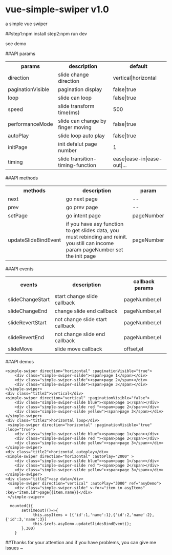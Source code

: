 # vue-simple-swiper v1.0
a simple vue swiper


##step1:npm install  step2:npm run dev 

see demo


##API params

<table>
	<tr>
		<th>params</th><th>description</th><th>default</th>
	</tr>
	<tr>
		<td>direction</td><td>slide change direction </td><td>vertical|horizontal</td>
	</tr>
	<tr>
		<td>paginationVisible</td><td>pagination display</td><td>false|true</td>
	</tr> 
	<tr>
		<td>loop</td><td>slide can loop</td><td>false|true</td>
	</tr>
	<tr>
		<td>speed</td><td>slide transform time(ms)</td><td>500</td>
	</tr>
	<tr>
		<td>performanceMode</td><td>slide can change by finger moving</td><td>false|true</td>
	</tr>
	<tr>
		<td>autoPlay</td><td>slide loop auto play</td><td>false|true</td>
	</tr>
	<tr>
		<td>initPage</td><td>init defalut page number</td><td>1</td>
	</tr>
	<tr>
		<td>timing</td><td>slide transition-timing-function</td><td>ease|ease-in|ease-out|...</td>
	</tr>
</table>


##API methods

<table>
	<tr>
		<th>methods</th><th>description</th><th>param</th>
	</tr>
	<tr>
		<td>next</td><td>go next page</td><td>--</td>
	</tr>
	<tr>
		<td>prev</td><td>go prev page</td><td>--</td>
	</tr>
	<tr>
		<td>setPage</td><td>go intent page</td><td>pageNumber</td>
	</tr>
	<tr>
		<td>updateSlideBindEvent</td><td>if you have asy function to get slides data, you must rebinding and reinit. you still can income param pageNumber set the init page</td><td>pageNumber</td>
	</tr>
</table>


##API events

<table>
	<tr>
		<th>events</th><th>description</th><th>callback params</th>
	</tr>
	<tr>
		<td>slideChangeStart</td><td>start change slide callback</td><td>pageNumber,el</td>
	</tr>
	<tr>
		<td>slideChangeEnd</td><td>change slide end callback</td><td>pageNumber,el</td>
	</tr>
	<tr>
		<td>slideRevertStart</td><td>not change slide start callback</td><td>pageNumber,el</td>
	</tr>
	<tr>
		<td>slideRevertEnd</td><td>not change slide end callback</td><td>pageNumber,el</td>
	</tr>
	<tr>
		<td>slideMove</td><td>slide move callback</td><td>offset,el</td>
	</tr>
</table>


##API demos
```
<simple-swiper direction="horizontal" :paginationVisible="true">
	<div class="simple-swiper-silde"><span>page 1</span></div>
    <div class="simple-swiper-silde"><span>page 2</span></div>
    <div class="simple-swiper-silde"><span>page 3</span></div>
</simple-swiper>
<div class="title2">vertical</div>
<simple-swiper direction="vertical" :paginationVisible="false">
    <div class="simple-swiper-silde blue"><span>page 1</span></div>
    <div class="simple-swiper-silde red "><span>page 2</span></div>
    <div class="simple-swiper-silde yellow"><span>page 3</span></div>
</simple-swiper>
<div class="title2">horizontal loop</div>
 <simple-swiper direction="horizontal" :paginationVisible="true" :loop="true">
    <div class="simple-swiper-silde blue"><span>page 1</span></div>
    <div class="simple-swiper-silde red "><span>page 2</span></div>
    <div class="simple-swiper-silde yellow"><span>page 3</span></div>
</simple-swiper>
<div class="title2">horizontal autoplay</div>
<simple-swiper direction="horizontal" :autoPlay="2000" >
    <div class="simple-swiper-silde blue"><span>page 1</span></div>
    <div class="simple-swiper-silde red "><span>page 2</span></div>
    <div class="simple-swiper-silde yellow"><span>page 3</span></div>
</simple-swiper>
<div class="title2">asy data</div>
 <simple-swiper direction="vertical" :autoPlay="3000" ref="asyDemo">
    <div class="simple-swiper-silde" v-for="item in asyItems" :key="item.id">page{{item.name}}</div>
 </simple-swiper>

  mounted(){
       setTimeout(()=>{
            this.asyItems = [{'id':1,'name':1},{'id':2,'name':2},{'id':3,'name':3}]
            this.$refs.asyDemo.updateSlidesBindEvent();
       },300)
    }
```


##Thanks for your attention  and  if you have problems, you can give me issues ~
